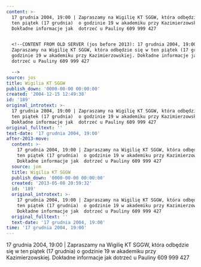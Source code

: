 ```yaml
---
content: >-
  17 grudnia 2004, 19:00 | Zapraszamy na Wigilię KT SGGW, która odbędzie się w
  ten piątek (17 grudnia)  o godzinie 19 w akademiku przy Kazimierzowskiej.
  Dokładne informacje jak  dotrzeć u Pauliny 609 999 427


  <!--CONTENT FROM OLD SERVER (jos before 2013): 17 grudnia 2004, 19:00 |
  Zapraszamy na Wigilię KT SGGW, która odbędzie się w ten piątek (17 grudnia)  o
  godzinie 19 w akademiku przy Kazimierzowskiej. Dokładne informacje jak 
  dotrzeć u Pauliny 609 999 427

  -->
source: jos
title: Wigilia KT SGGW
publish_down: '0000-00-00 00:00:00'
created: '2004-12-15 12:49:38'
id: '189'
original_introtext: >-
  17 grudnia 2004, 19:00 | Zapraszamy na Wigilię KT SGGW, która odbędzie się w
  ten piątek (17 grudnia)  o godzinie 19 w akademiku przy Kazimierzowskiej.
  Dokładne informacje jak  dotrzeć u Pauliny 609 999 427
original_fulltext: ''
text-date: '17 grudnia 2004, 19:00'
after-2013-move:
  content: >-
    17 grudnia 2004, 19:00 | Zapraszamy na Wigilię KT SGGW, która odbędzie się w
    ten piątek (17 grudnia)  o godzinie 19 w akademiku przy Kazimierzowskiej.
    Dokładne informacje jak  dotrzeć u Pauliny 609 999 427
  source: jom
  title: Wigilia KT SGGW
  publish_down: '0000-00-00 00:00:00'
  created: '2013-05-08 20:59:32'
  id: '189'
  original_introtext: >-
    17 grudnia 2004, 19:00 | Zapraszamy na Wigilię KT SGGW, która odbędzie się w
    ten piątek (17 grudnia)  o godzinie 19 w akademiku przy Kazimierzowskiej.
    Dokładne informacje jak  dotrzeć u Pauliny 609 999 427
  original_fulltext: ''
  text-date: '17 grudnia 2004, 19:00'
time: '17 grudnia 2004, 19:00'
---
```

17 grudnia 2004, 19:00 | Zapraszamy na Wigilię KT SGGW, która odbędzie się w ten piątek (17 grudnia)  o godzinie 19 w akademiku przy Kazimierzowskiej. Dokładne informacje jak  dotrzeć u Pauliny 609 999 427

<!--CONTENT FROM OLD SERVER (jos before 2013): 17 grudnia 2004, 19:00 | Zapraszamy na Wigilię KT SGGW, która odbędzie się w ten piątek (17 grudnia)  o godzinie 19 w akademiku przy Kazimierzowskiej. Dokładne informacje jak  dotrzeć u Pauliny 609 999 427
-->

<!--{{json:{"created_date":"2004-12-15 12:49:38","publish_down":"0000-00-00 00:00:00","id":"189"}}}-->